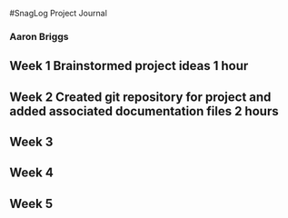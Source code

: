 #SnagLog Project Journal
### Aaron Briggs



## Week 1 Brainstormed project ideas 1 hour
## Week 2 Created git repository for project and added associated documentation files 2 hours
## Week 3
## Week 4
## Week 5
